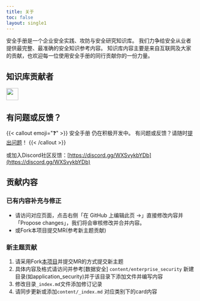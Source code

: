 ```yaml
---
title: 关于
toc: false
layout: single1
---
```


安全手册是一个企业安全实践、攻防与安全研究知识库。
我们力争给安全从业者提供最完整、最准确的安全知识参考内容。
知识库内容主要是来自互联网及大家的贡献，也欢迎每一位使用安全手册的同行贡献你的一份力量。


## 知识库贡献者

<a href="https://github.com/SEC-CAFE/handbook/graphs/contributors" target="_blank">
  <img src="https://contrib.rocks/image?repo=SEC-CAFE/handbook" style="height: 32px;"/>
</a>

## 有问题或反馈？

{{< callout emoji="❓" >}}
  安全手册 仍在积极开发中。
  有问题或反馈？请随时[提出问题](https://github.com/SEC-CAFE/handbook/issues)！
{{< /callout >}}

或加入Discord社区反馈：[https://discord.gg/WXSvykbYDb](https://discord.gg/WXSvykbYDb)

## 贡献内容

### 已有内容补充与修正
- 请访问对应页面，点击右侧「在 GitHub 上编辑此页 →」直接修改内容并「Propose changes」，我们将会审核修改并合并内容。
- 或Fork本项目提交MR(参考新主题贡献)

### 新主题贡献
1. 请采用Fork[本项目](https://github.com/SEC-CAFE/handbook)并提交MR的方式提交新主题
2. 具体内容及格式请访问并参考[数据安全] `content/enterprise_security` 新建目录(如application_security)并于该目录下添加文件并编写内容
3. 修改目录`_index.md`文件添加修订记录
4. 请同步更新或添加`content/_index.md` 对应类别下的card内容 
